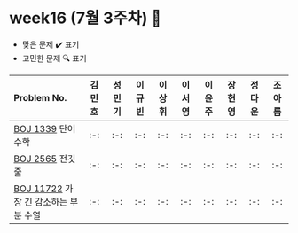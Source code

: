 # week16 (7월 3주차) :pencil:

- 맞은 문제 :heavy_check_mark: 표기
- 고민한 문제 :mag: 표기

| Problem No. | 김민호 | 성민기 | 이규빈 | 이상휘 | 이서영 | 이윤주 | 장현영 | 정다운 | 조아름 | 
| :-------------------------------------------------------------------------------------- | :----: | :----: | :----: | :----: | :----: | :----: | :----: | :----: | :----: |
| [BOJ 1339](https://www.acmicpc.net/problem/1339) 단어 수학 |   :-:   |   :-:   |   :-:   |   :-:   |   :-:   |  :-:   |   :-:   |   :-:   |   :-:   |
| [BOJ 2565](https://www.acmicpc.net/problem/2565) 전깃줄 |   :-:   |   :-:   |   :-:   |   :-:   |   :-:   |   :-:  |   :-:   |   :-:   |   :-:   |
| [BOJ 11722](https://www.acmicpc.net/problem/11722) 가장 긴 감소하는 부분 수열 |   :-:   |   :-:   |  :-:   |   :-:   |   :-:   |   :-:   |  :-:    |   :-:   |   :-:   |

